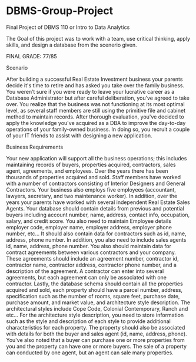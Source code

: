 # DBMS-Group-Project
Final Project of DBMS 110 or Intro to Data Analytics

The Goal of this project was to work with a team, use critical thinking, apply skills, and design a database from the scenerio given. 

FINAL GRADE: 77/85 

Scenario 

After building a successful Real Estate Investment business your parents decide it's time to retire and has asked you take over the family business.  You weren’t sure if you were ready to leave your lucrative career as a Database Administrator but after careful deliberation, you’ve agreed to take over. You realize that the business was not functioning at its most optimal level, as several staff members are still using the primitive file and cabinet method to maintain records. After thorough evaluation, you've decided to apply the knowledge you've acquired as a DBA to improve the day-to-day operations of your family-owned business. In doing so, you recruit a couple of your IT friends to assist with designing a new application.

Business Requirements

Your new application will support all the business operations; this includes maintaining records of buyers, properties acquired, contractors, sales agent, agreements, and employees.  Over the years there has been thousands of properties acquired and sold. Staff members have worked with a number of contractors consisting of Interior Designers and General Contractors.  Your business also employs five employees (accountant, lawyers, secretary, and two maintenance worker). In addition, over the years your parents have worked with several independent Real Estate Sales Agents.
Your database should contain details from previous and potential buyers including account number, name, address, contact info, occupation, salary, and credit score.
You also need to maintain Employee details employer code, employer name, employer address, employer phone number, etc...
It should also contain data for contractors such as id, name, address, phone number. In addition, you also need to include sales agents id, name, address, phone number.
You also should maintain data for contract agreements between various contractors and your company.  These agreements should include an agreement number, contractor id, contractor name, contractor address, contractor phone number, and a description of the agreement.
A contractor can enter into several agreements, but each agreement can only be associated with one contractor. 
Lastly, the database schema should contain all the properties acquired and sold, each property should have a parcel number, address, specification such as the number of rooms, square feet, purchase date, purchase amount, and market value, and architecture style description. The architectural styles include Cope Code, Colonial Contemporary, Ranch and etc… For the architecture style description, you need to store information such as the style and description of each style to provide additional characteristics for each property.
The property should also be associated with details for both the buyer and sales agent (id, name, address, phone).
You've also noted that a buyer can purchase one or more properties from you and the property can have one or more buyers.
The sale of a property can conducted by one agent, but an agent can sale many properties. 
